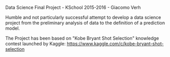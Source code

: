 
Data Science Final Project - KSchool 2015-2016 - Giacomo Verh

Humble and not particularly successful attempt to develop a data science project from the preliminary analysis of data to the definition of a prediction model.

The Project has been based on "Kobe Bryant Shot Selection" knowledge contest launched by Kaggle: https://www.kaggle.com/c/kobe-bryant-shot-selection
